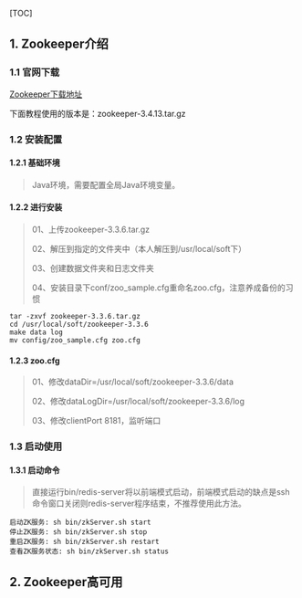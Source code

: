 [TOC]

## 1. Zookeeper介绍

### 1.1 官网下载

[Zookeeper下载地址](https://www.apache.org/dyn/closer.cgi/zookeeper/)

下面教程使用的版本是：zookeeper-3.4.13.tar.gz

### 1.2 安装配置

#### 1.2.1 基础环境

> Java环境，需要配置全局Java环境变量。

#### 1.2.2 进行安装

> 01、上传zookeeper-3.3.6.tar.gz
>
> 02、解压到指定的文件夹中（本人解压到/usr/local/soft下）
>
> 03、创建数据文件夹和日志文件夹
>
> 04、安装目录下conf/zoo_sample.cfg重命名zoo.cfg，注意养成备份的习惯
>

```properties
tar -zxvf zookeeper-3.3.6.tar.gz
cd /usr/local/soft/zookeeper-3.3.6
make data log
mv config/zoo_sample.cfg zoo.cfg
```

#### 1.2.3 zoo.cfg

> 01、修改dataDir=/usr/local/soft/zookeeper-3.3.6/data
>
> 02、修改dataLogDir=/usr/local/soft/zookeeper-3.3.6/log
>
> 03、修改clientPort 8181，监听端口

### 1.3 启动使用

#### 1.3.1 启动命令

> 直接运行bin/redis-server将以前端模式启动，前端模式启动的缺点是ssh命令窗口关闭则redis-server程序结束，不推荐使用此方法。

```properties
启动ZK服务: sh bin/zkServer.sh start
停止ZK服务: sh bin/zkServer.sh stop
重启ZK服务: sh bin/zkServer.sh restart
查看ZK服务状态: sh bin/zkServer.sh status
```

## 2. Zookeeper高可用


